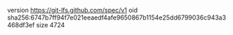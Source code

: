 version https://git-lfs.github.com/spec/v1
oid sha256:6747b7ff94f7e021eeaedf4afe9650867b1154e25dd6799036c943a3468df3ef
size 4724
